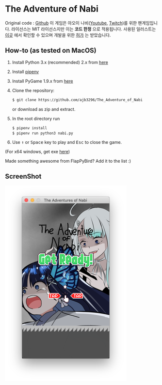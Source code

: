 The Adventure of Nabi
===============

Original code : [Github](https://github.com/sourabhv/FlapPyBird)
이 게임은 아오이 나비([Youtube](https://www.youtube.com/channel/UCzKkwB84Y0ql0EvyOWRSkEw), [Twitch](https://www.twitch.tv/nabinya))를 위한 팬게임입니다.
라이선스는 MIT 라이선스지만 이는 **코드 한정** 으로 적용됩니다.
사용된 일러스트는 [이곳](https://twitter.com/kakasiy2/status/1414476753922183172?s=20) 에서 확인할 수 있으며 개발을 위한 [허가](https://twitter.com/ajb_3296/status/1414970207576018944?s=20) 는 받았습니다.


How-to (as tested on MacOS)
---------------------------

1. Install Python 3.x (recommended) 2.x from [here](https://www.python.org/download/releases/)

1. Install [pipenv]

1. Install PyGame 1.9.x from [here](http://www.pygame.org/download.shtml)

1. Clone the repository:

   ```bash
   $ git clone https://github.com/ajb3296/The_Adventure_of_Nabi
   ```

   or download as zip and extract.

1. In the root directory run

   ```bash
   $ pipenv install
   $ pipenv run python3 nabi.py
   ```

1. Use <kbd>&uarr;</kbd> or <kbd>Space</kbd> key to play and <kbd>Esc</kbd> to close the game.

(For x64 windows, get exe [here](http://www.lfd.uci.edu/~gohlke/pythonlibs/#pygame))

Made something awesome from FlapPyBird? Add it to the list :)


ScreenShot
----------

![The Adventure of Nabi](screenshot1.png)

[pygame]: http://www.pygame.org
[pipenv]: https://pipenv.readthedocs.io/en/latest/
